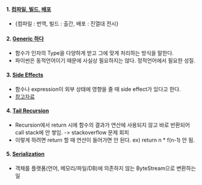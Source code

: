 #### 1. [컴파일, 빌드, 배포](https://itholic.github.io/qa-compile-build-deploy/#:~:text=%EC%A6%89%2C%20%EC%88%9C%EC%84%9C%EB%8C%80%EB%A1%9C%20%EB%B3%B4%EC%9E%90%EB%A9%B4%20%EC%BB%B4%ED%8C%8C%EC%9D%BC,%ED%95%9C%EB%8B%A4'%20%EB%9D%BC%EA%B3%A0%20%ED%91%9C%ED%98%84%ED%95%98%EA%B8%B0%EB%8F%84%20%ED%95%9C%EB%8B%A4.)
- {컴파일 : 번역, 빌드 : 출간, 배포 : 진열대 전시}

#### 2. [Generic 하다](https://soooprmx.com/archives/5852)
- 함수가 인자의 Type을 다양하게 받고 그에 맞게 처리하는 방식을 말한다.
- 파이썬은 동적언어이기 때문에 사실상 필요하지는 않다. 정적언어에서 필요한 성질.

#### 3. [Side Effects](https://runestone.academy/runestone/books/published/fopp/Functions/SideEffects.html)
- 함수나 expression이 외부 상태에 영향을 줄 때 side effect가 있다고 한다.
- [참고자료](https://dojang.io/mod/page/view.php?id=2358)

#### 4. [Tail Recursion](https://medium.com/@soyoung823/tail-recursion-%EA%BC%AC%EB%A6%AC-%EC%9E%AC%EA%B7%80-a84c2cd9a7e8)
- Recursion에서 return 시에 함수의 결과가 연산에 사용되지 않고 바로 반환되어 call stack에 안 쌓임. -> stackoverflow 문제 회피
- 이렇게 하려면 return 할 때 연산이 들어가면 안 된다. ex) return n * f(n-1) 안 됨.

#### 5. [Serialization](https://medium.com/@lunay0ung/basics-%EC%A7%81%EB%A0%AC%ED%99%94-serialization-%EB%9E%80-feat-java-2f3eb11e9a8#:~:text=%EC%A7%81%EB%A0%AC%ED%99%94%EB%9E%80%20%EA%B0%9D%EC%B2%B4%EB%A5%BC%20%EB%B0%94%EC%9D%B4%ED%8A%B8,%EC%83%9D%EC%84%B1%ED%95%98%EC%97%AC%20%EC%82%AC%EC%9A%A9%ED%95%98%EB%8A%94%20%EA%B2%83%EC%9D%B4%EB%8B%A4.)
- 객체를 플랫폼(언어, 메모리/파일/DB)에 의존하지 않는 ByteStream으로 변환하는 일
